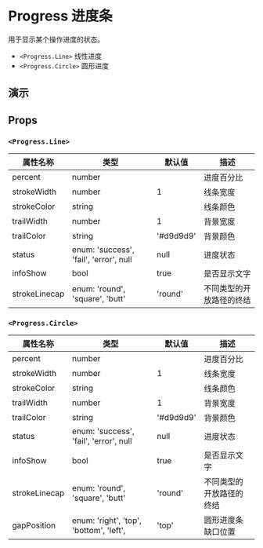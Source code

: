 # Progress 进度条 [<i class="icon icon-edit2" ></i>](https://github.com/rsuite/rsuite.github.io/blob/master/src/components/progress/index.md)

用于显示某个操作进度的状态。

- `<Progress.Line>` 线性进度
- `<Progress.Circle>` 圆形进度



## 演示

<!--{demo}-->

## Props

### `<Progress.Line>`
| 属性名称          | 类型                                      | 默认值       | 描述           |
|---------------|-----------------------------------------|-----------|--------------|
| percent       | number                                  |           | 进度百分比        |
| strokeWidth   | number                                  | 1         | 线条宽度         |
| strokeColor   | string                                  |           | 线条颜色         |
| trailWidth    | number                                  | 1         | 背景宽度         |
| trailColor    | string                                  | '#d9d9d9' | 背景颜色         |
| status        | enum: 'success', 'fail', 'error', null | null      | 进度状态         |
| infoShow      | bool                                    | true      | 是否显示文字       |
| strokeLinecap | enum:  'round', 'square', 'butt'       | 'round'   | 不同类型的开放路径的终结 |


### `<Progress.Circle>`

| 属性名称        | 类型                                       | 默认值   | 描述        |
|-------------|------------------------------------------|-------|-----------|
| percent       | number                                  |           | 进度百分比        |
| strokeWidth   | number                                  | 1         | 线条宽度         |
| strokeColor   | string                                  |           | 线条颜色         |
| trailWidth    | number                                  | 1         | 背景宽度         |
| trailColor    | string                                  | '#d9d9d9' | 背景颜色         |
| status        | enum: 'success', 'fail', 'error', null | null      | 进度状态         |
| infoShow      | bool                                    | true      | 是否显示文字       |
| strokeLinecap | enum:  'round', 'square', 'butt'       | 'round'   | 不同类型的开放路径的终结 |
| gapPosition | enum: 'right', 'top', 'bottom', 'left', | 'top' | 圆形进度条缺口位置 |
